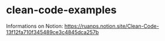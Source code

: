 # clean-code-examples
 
 Informations on Notion:
 https://ruanps.notion.site/Clean-Code-13f12fa710f345489ce3c4845dca257b

